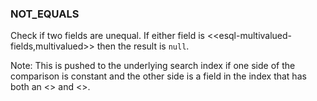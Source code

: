 <!--
This is generated by ESQL's AbstractFunctionTestCase. Do no edit it. See ../README.md for how to regenerate it.
-->

### NOT_EQUALS
Check if two fields are unequal. If either field is <<esql-multivalued-fields,multivalued>> then the result is `null`.

Note: This is pushed to the underlying search index if one side of the comparison is constant and the other side is a field in the index that has both an <<mapping-index>> and <<doc-values>>.
